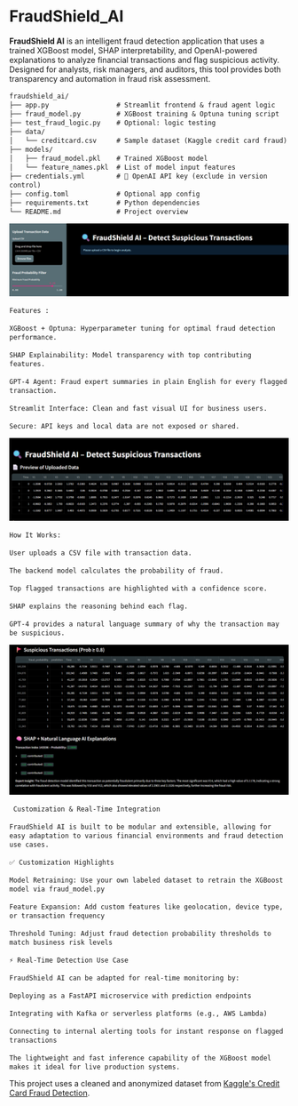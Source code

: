 # FraudShield_AI
**FraudShield AI** is an intelligent fraud detection application that uses a trained XGBoost model, SHAP interpretability, and OpenAI-powered explanations to analyze financial transactions and flag suspicious activity. Designed for analysts, risk managers, and auditors, this tool provides both transparency and automation in fraud risk assessment.

```text
fraudshield_ai/
├── app.py                 # Streamlit frontend & fraud agent logic
├── fraud_model.py         # XGBoost training & Optuna tuning script
├── test_fraud_logic.py    # Optional: logic testing
├── data/
│   └── creditcard.csv     # Sample dataset (Kaggle credit card fraud)
├── models/
│   ├── fraud_model.pkl    # Trained XGBoost model
│   └── feature_names.pkl  # List of model input features
├── credentials.yml        # 🔐 OpenAI API key (exclude in version control)
├── config.toml            # Optional app config
├── requirements.txt       # Python dependencies
└── README.md              # Project overview
```

![alt image](https://raw.githubusercontent.com/boprosv/FraudShield_AI/8a77d13377036e184c241d463c7d94a60ef94566/Screenshot%202025-06-23%20104211.png)

```text
Features :

XGBoost + Optuna: Hyperparameter tuning for optimal fraud detection performance.

SHAP Explainability: Model transparency with top contributing features.

GPT-4 Agent: Fraud expert summaries in plain English for every flagged transaction.

Streamlit Interface: Clean and fast visual UI for business users.

Secure: API keys and local data are not exposed or shared.
```
![alt image](https://raw.githubusercontent.com/boprosv/FraudShield_AI/dd36721f9bbee9657ea48407f0bae41a4485245a/Screenshot%202025-06-23%20104243.png)
```text
How It Works:

User uploads a CSV file with transaction data.

The backend model calculates the probability of fraud.

Top flagged transactions are highlighted with a confidence score.

SHAP explains the reasoning behind each flag.

GPT-4 provides a natural language summary of why the transaction may be suspicious.
```
![alt image](https://github.com/boprosv/FraudShield_AI/blob/main/Screenshot%202025-06-23%20104302.png?raw=true)

```text
 Customization & Real-Time Integration

FraudShield AI is built to be modular and extensible, allowing for easy adaptation to various financial environments and fraud detection use cases.

✅ Customization Highlights

Model Retraining: Use your own labeled dataset to retrain the XGBoost model via fraud_model.py

Feature Expansion: Add custom features like geolocation, device type, or transaction frequency

Threshold Tuning: Adjust fraud detection probability thresholds to match business risk levels

⚡ Real-Time Detection Use Case

FraudShield AI can be adapted for real-time monitoring by:

Deploying as a FastAPI microservice with prediction endpoints

Integrating with Kafka or serverless platforms (e.g., AWS Lambda)

Connecting to internal alerting tools for instant response on flagged transactions

The lightweight and fast inference capability of the XGBoost model makes it ideal for live production systems.
```

This project uses a cleaned and anonymized dataset from [Kaggle's Credit Card Fraud Detection](https://www.kaggle.com/mlg-ulb/creditcardfraud).
